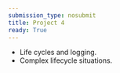```yaml
---
submission_type: nosubmit
title: Project 4
ready: True
---
```


- Life cycles and logging.
- Complex lifecycle situations.

